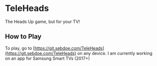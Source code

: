 # TeleHeads
The Heads Up game, but for your TV!

## How to Play
To play, go to [https://git.sebdoe.com/TeleHeads](https://git.sebdoe.com/TeleHeads) on any device.
I am currently working on an app for Samsung Smart TVs (2017+)
